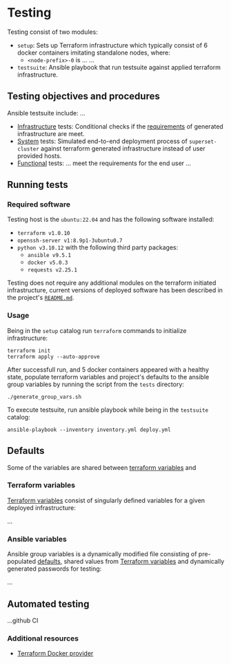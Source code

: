 # Testing

Testing consist of two modules:
* `setup`: Sets up Terraform infrastructure which typically consist of 6 docker containers imitating standalone nodes, where:
  * `<node-prefix>-0` is ...
  ...
* `testsuite`: Ansible playbook that run testsuite against applied terraform infrastructure.

## Testing objectives and procedures

Ansible testsuite include: ...
* [Infrastructure](testsuite/roles/testing/tasks/infrastructure.yml) tests: Conditional checks if the [requirements](../README.md#requirements) of generated infrastructure are meet.
* [System](testsuite/roles/testing/tasks/system.yml) tests: Simulated end-to-end deployment process of `superset-cluster` against terraform generated infrastructure instead of user provided hosts.
* [Functional](testsuite/roles/testing/tasks/functional.yml) tests: ... meet the requirements for the end user ...

## Running tests

### Required software

Testing host is the `ubuntu:22.04` and has the following software installed:

* `terraform v1.0.10`
* `openssh-server v1:8.9p1-3ubuntu0.7`
* `python v3.10.12` with the following third party packages:
  * `ansible v9.5.1`
  * `docker v5.0.3`
  * `requests v2.25.1`

Testing does not require any additional modules on the terraform initiated infrastructure, current versions of deployed software has been described in the project's [`README.md`](../README.md/#installed-software).

### Usage

Being in the `setup` catalog run `terraform` commands to initialize infrastructure:

```
terraform init
terraform apply --auto-approve
```

After successfull run, and 5 docker containers appeared with a healthy state, populate terraform variables and project's defaults to the ansible group variables by running the script from the `tests` directory:

```
./generate_group_vars.sh
```

To execute testsuite, run ansible playbook while being in the `testsuite` catalog:

```
ansible-playbook --inventory inventory.yml deploy.yml
```

## Defaults

Some of the variables are shared between [terraform variables](./setup/variables.tf) and 

### Terraform variables

[Terraform variables](./setup/variables.tf) consist of singularly defined variables for a given deployed infrastructure:

...

### Ansible variables

Ansible group variables is a dynamically modified file consisting of pre-populated [defaults](../src/defaults.yml), shared values from [Terraform variables](#terraform-variables) and dynamically generated passwords for testing:

...

## Automated testing

...github CI

### Additional resources

* [Terraform Docker provider](https://registry.terraform.io/providers/kreuzwerker/docker/latest/docs)
